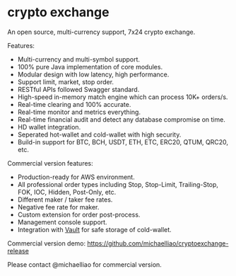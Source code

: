 # crypto exchange

An open source, multi-currency support, 7x24 crypto exchange.

Features:

- Multi-currency and multi-symbol support.
- 100% pure Java implementation of core modules.
- Modular design with low latency, high performance.
- Support limit, market, stop order.
- RESTful APIs followed Swagger standard.
- High-speed in-memory match engine which can process 10K+ orders/s.
- Real-time clearing and 100% accurate.
- Real-time monitor and metrics everything.
- Real-time financial audit and detect any database compromise on time.
- HD wallet integration.
- Seperated hot-wallet and cold-wallet with high security.
- Build-in support for BTC, BCH, USDT, ETH, ETC, ERC20, QTUM, QRC20, etc.

Commercial version features:

- Production-ready for AWS environment.
- All professional order types including Stop, Stop-Limit, Trailing-Stop, FOK, IOC, Hidden, Post-Only, etc.
- Different maker / taker fee rates.
- Negative fee rate for maker.
- Custom extension for order post-process.
- Management console support.
- Integration with [Vault](https://www.vaultproject.io/) for safe storage of cold-wallet.

Commercial version demo: https://github.com/michaelliao/cryptoexchange-release

Please contact @michaelliao for commercial version.

